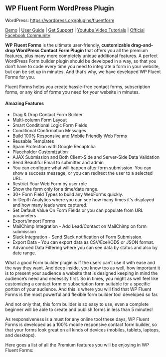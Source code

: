 ## WP Fluent Form WordPress Plugin

WordPress: https://wordpress.org/plugins/fluentform

[Demo](https://wpfluentforms.com/contact-form-demo/) | [User Guide](https://wpmanageninja.com/docs/fluent-form/) | [Get Support](https://wpmanageninja.com/support-tickets/) | [Youtube Video Tutorials](https://www.youtube.com/watch?v=JJ0fBWMW174&list=PLXpD0vT4thWEu4gAkLE0Eq7PRCFp_8j2z) | [Official Facebook Community](https://www.facebook.com/groups/fluentforms/)

**WP Fluent Forms** is the ultimate user-friendly, **customizable drag-and-drop WordPress Contact Form Plugin** that offers you all the premium features, plus many more completely unique additional features. A perfect WordPress Form builder plugin should be developed in a way, so that you don’t have to code every time you need to integrate a form in your website, but can be set up in minutes. And that’s why, we have developed WP Fluent Forms for you.



Fluent Forms helps you create hassle-free contact forms, subscription forms, or any kind of forms you need for your website in minutes.

#### Amazing Features

* Drag & Drop Contact Form Builder
* Multi-column Form Layout
* Smart Conditional Logic Form Fields
* Conditional Confirmation Messages
* Build 100% Responsive and Mobile Friendly Web Forms
* Reusable Templates
* Spam Protection with Google Recaptcha
* Placeholder Customization
* AJAX Submission and Both Client-Side and Server-Side Data Validation
* Send Beautiful Email to submitter and admin
* You can configure what will happen after form submission. You can show a success message, or you can redirect the user to a selected URL.
* Restrict Your Web Form by user role
* Show the form only for a time/date range.
* 30+ Form Field Types to build any WebForms quickly.
* In-Depth Analytics where you can see how many times it's displayed and how many leads were captured.
* Set Default Value On Form Fields or you can populate from URL parameters
* Export/Import Forms
* MailChimp Integration - Add Lead/Contact on MailChimp on form submission
* Slack Integration - Send Slack notification of Form Submission.
* Export Data - You can export data as CSV/Exel/ODS or JSON format.
* Advanced Data Filtering where you can see data by status and also by date range.

What a good Form builder plugin is if the users can’t use it with ease and the way they want. And deep inside, you know too as well, how important it is to present your audience a website that is designed keeping in mind the audience’s need and necessity first. So in times, you might as well feel like customizing a contact form or subscription form suitable for a specific portion of your audience. And this is where you will find that WP Fluent Forms is the most powerful and flexible form builder tool developed so far.

And not only that, this form builder is so easy to use, even a complete beginner will be able to create and publish forms in less than 5 minutes!

As responsiveness is a must for any online tool these days, WP Fluent Forms is developed as a 100% mobile responsive contact form builder, so that your forms look great on all kinds of devices (mobiles, tablets, laptops, and desktops).

Here goes a list of all the Premium features you will be enjoying in WP Fluent Forms:
